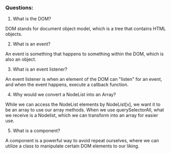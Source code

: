 ### Questions:
1. What is the DOM?

DOM stands for document object model, which is a tree that contains HTML objects. 

2. What is an event?

An event is something that happens to something within the DOM, which is also an object.

3. What is an event listener?

An event listener is when an element of the DOM can "listen" for an event, and when the event happens, execute a callback function.

4. Why would we convert a NodeList into an Array?

While we can access the NodeList elements by NodeList[x], we want it to be an array to use our array methods. When we use querySelectorAll, what we receive is a Nodelist, which we can transform into an array for easier use.

5. What is a component? 

A component is a powerful way to avoid repeat ourselves, where we can utilize a class to manipulate certain DOM elements to our liking.